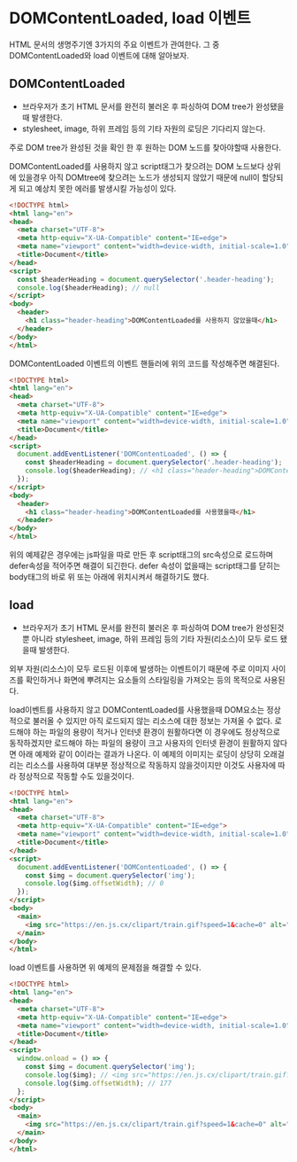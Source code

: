 # DOMContentLoaded, load 이벤트

HTML 문서의 생명주기엔 3가지의 주요 이벤트가 관여한다. 그 중 DOMContentLoaded와 load 이벤트에 대해 알아보자.

## DOMContentLoaded
- 브라우저가 초기 HTML 문서를 완전히 불러온 후 파싱하여 DOM tree가 완성됐을때 발생한다.
- stylesheet, image, 하위 프레임 등의 기타 자원의 로딩은 기다리지 않는다.

주로 DOM tree가 완성된 것을 확인 한 후 원하는 DOM 노드를 찾아야할때 사용한다.

DOMContentLoaded를 사용하지 않고 script태그가 찾으려는 DOM 노드보다 상위에 있을경우 아직 DOMtree에 찾으려는 노드가 생성되지 않았기 때문에 null이 할당되게 되고 예상치 못한 에러를 발생시킬 가능성이 있다.
```html
<!DOCTYPE html>
<html lang="en">
<head>
  <meta charset="UTF-8">
  <meta http-equiv="X-UA-Compatible" content="IE=edge">
  <meta name="viewport" content="width=device-width, initial-scale=1.0">
  <title>Document</title>
</head>
<script>
  const $headerHeading = document.querySelector('.header-heading');
  console.log($headerHeading); // null
</script>
<body>
  <header>
    <h1 class="header-heading">DOMContentLoaded를 사용하지 않았을때</h1>
  </header>
</body>
</html>
```

DOMContentLoaded 이벤트의 이벤트 핸들러에 위의 코드를 작성해주면 해결된다.
```html
<!DOCTYPE html>
<html lang="en">
<head>
  <meta charset="UTF-8">
  <meta http-equiv="X-UA-Compatible" content="IE=edge">
  <meta name="viewport" content="width=device-width, initial-scale=1.0">
  <title>Document</title>
</head>
<script>
  document.addEventListener('DOMContentLoaded', () => {
    const $headerHeading = document.querySelector('.header-heading');
    console.log($headerHeading); // <h1 class="header-heading">DOMContentLoaded를 사용했을때</h1>
  });
</script>
<body>
  <header>
    <h1 class="header-heading">DOMContentLoaded를 사용했을때</h1>
  </header>
</body>
</html>
```

위의 예제같은 경우에는 js파일을 따로 만든 후 script태그의 src속성으로 로드하며 defer속성을 적어주면 해결이 되긴한다.
defer 속성이 없을때는 script태그를 닫히는 body태그의 바로 위 또는 아래에 위치시켜서 해결하기도 했다.

## load
- 브라우저가 초기 HTML 문서를 완전히 불러온 후 파싱하여 DOM tree가 완성된것 뿐 아니라 stylesheet, image, 하위 프레임 등의 기타 자원(리소스)이 모두 로드 됐을때 발생한다.

외부 자원(리소스)이 모두 로드된 이후에 발생하는 이벤트이기 때문에 주로 이미지 사이즈를 확인하거나 화면에 뿌려지는 요소들의 스타일링을 가져오는 등의 목적으로 사용된다.

load이벤트를 사용하지 않고 DOMContentLoaded를 사용했을때 DOM요소는 정상적으로 불러올 수 있지만 아직 로드되지 않는 리소스에 대한 정보는 가져올 수 없다. 로드해야 하는 파일의 용량이 적거나 인터넷 환경이 원활하다면 이 경우에도 정상적으로 동작하겠지만 로드해야 하는 파일의 용량이 크고 사용자의 인터넷 환경이 원활하지 않다면 아래 예제와 같이 0이라는 결과가 나온다. 이 예제의 이미지는 로딩이 상당히 오래걸리는 리소스를 사용하여 대부분 정상적으로 작동하지 않을것이지만 이것도 사용자에 따라 정상적으로 작동할 수도 있을것이다.
```html
<!DOCTYPE html>
<html lang="en">
<head>
  <meta charset="UTF-8">
  <meta http-equiv="X-UA-Compatible" content="IE=edge">
  <meta name="viewport" content="width=device-width, initial-scale=1.0">
  <title>Document</title>
</head>
<script>
  document.addEventListener('DOMContentLoaded', () => {
    const $img = document.querySelector('img');
    console.log($img.offsetWidth); // 0
  });
</script>
<body>
  <main>
    <img src="https://en.js.cx/clipart/train.gif?speed=1&cache=0" alt="JS icon">
  </main>
</body>
</html>
```

load 이벤트를 사용하면 위 예제의 문제점을 해결할 수 있다.
```html
<!DOCTYPE html>
<html lang="en">
<head>
  <meta charset="UTF-8">
  <meta http-equiv="X-UA-Compatible" content="IE=edge">
  <meta name="viewport" content="width=device-width, initial-scale=1.0">
  <title>Document</title>
</head>
<script>
  window.onload = () => {
    const $img = document.querySelector('img');
    console.log($img); // <img src="https://en.js.cx/clipart/train.gif?speed=1&amp;cache=0" alt="JS icon">
    console.log($img.offsetWidth); // 177
  };
</script>
<body>
  <main>
    <img src="https://en.js.cx/clipart/train.gif?speed=1&cache=0" alt="JS icon">
  </main>
</body>
</html>
```